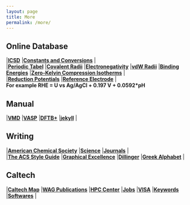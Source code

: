 ```yaml
---
layout: page
title: More
permalink: /more/
---
```


## **Online Database**
|[**ICSD**](https://icsd.fiz-karlsruhe.de/search/basic.xhtml;jsessionid=B6E155DB8CCB50FA6FDA8AC46FBC7954)
|[**Constants and Conversions**](http://web.utk.edu/~rcompton/constants)
|  
|[**Periodic Tabel**](http://www.rsc.org/periodic-table)
|[**Covalent Radii**](http://pubs.rsc.org/en/Content/ArticleLanding/2008/DT/b801115j#!divAbstract)
|[**Electronegativity**](http://www.mikeblaber.org/oldwine/chm1045/notes/Bonding/Polarity/Bond05.htm)
|[**vdW Radii**](http://periodictable.com/Properties/A/VanDerWaalsRadius.v.html)
|[**Binding Energies**](http://pubs.acs.org/doi/pdfplus/10.1021/acs.jpcc.6b06154)
|[**Zero-Kelvin Compression Isotherms**](http://aip.scitation.org/doi/abs/10.1063/1.4963086)
|  
|[**Reduction Potentials**](http://folk.ntnu.no/andersty/2.%20Klasse/KJ1042%20Termodynamikk%20med%20lab/Lab/Oppgave%205%20-%20Standard%20reduksjonspotensial/Rapportfiler/E0.pdf)
|[**Reference Electrode**](https://en.wikipedia.org/wiki/Reference_electrode)
|  
**For example RHE = U vs Ag/AgCl + 0.197 V + 0.0592*pH**  

## **Manual**
|[**VMD**](http://www.ks.uiuc.edu/Research/vmd/current/ug/)
|[**VASP**](http://cms.mpi.univie.ac.at/vasp/vasp/vasp.html)
|[**DFTB+**](https://www.dftbplus.org/documentation/)
|[**jekyll**](https://jekyllrb.com/)
|  

## **Writing**
|[**American Chemical Society**](https://acs.manuscriptcentral.com/acs)
|[**Science**](https://cts.sciencemag.org/scc/login.html;jsessionid=46E64D41CACA096CC503DD3274EE02DF)
|[**Journals**](http://tcheng.org/journals/)
|  
|[**The ACS Style Guide**](http://pubs.acs.org/isbn/9780841239999)
|[**Graphical Excellence**](http://pubs.acs.org/doi/pdfplus/10.1021/jz500997e)
|[**Dillinger**](http://dillinger.io/)
|[**Greek Alphabet**](http://www.omniglot.com/images/writing/classical_attic.gif)
|

## **Caltech**
|[**Caltech Map**](http://s3-us-west-1.amazonaws.com/www-prod-storage.cloud.caltech.edu/Caltech_Map.pdf)
|[**WAG Publications**](http://authors.library.caltech.edu/view/person-az/Goddard-W-A-III.html)
|[**HPC Center**](https://centers.hpc.mil/about/contact.html)
|[**Jobs**](http://www.tcheng.org/more/jobs)
|[**VISA**](http://ustraveldocs.com/cn_zh/cn-niv-passporttrack.asp#ChecktheStatusofYourVisa)
|[**Keywords**](http://www.tcheng.org/more/keywords)
|[**Softwares**](http://www.tcheng.org/more/softwares)
|

